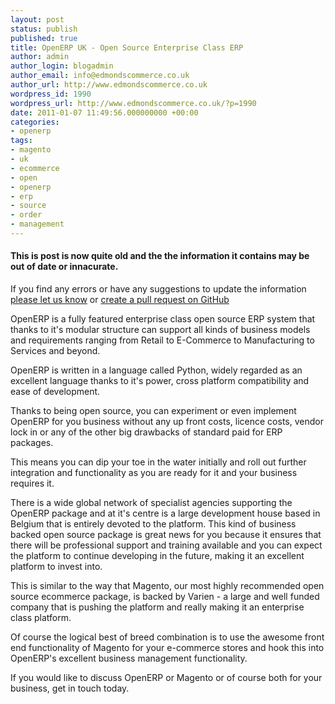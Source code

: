 ```yaml
---
layout: post
status: publish
published: true
title: OpenERP UK - Open Source Enterprise Class ERP
author: admin
author_login: blogadmin
author_email: info@edmondscommerce.co.uk
author_url: http://www.edmondscommerce.co.uk
wordpress_id: 1990
wordpress_url: http://www.edmondscommerce.co.uk/?p=1990
date: 2011-01-07 11:49:56.000000000 +00:00
categories:
- openerp
tags:
- magento
- uk
- ecommerce
- open
- openerp
- erp
- source
- order
- management
---
```

<div class="oldpost"><h4>This is post is now quite old and the the information it contains may be out of date or innacurate.</h4>
<p>
If you find any errors or have any suggestions to update the information <a href="http://edmondscommerce.github.io/contact-us/index.html">please let us know</a>
or <a href="https://github.com/edmondscommerce/edmondscommerce.github.io">create a pull request on GitHub</a>
</p>
</div>
OpenERP is a fully featured enterprise class open source ERP system that thanks to it's modular structure can support all kinds of business models and requirements ranging from Retail to E-Commerce to Manufacturing to Services and beyond.

OpenERP is written in a language called Python, widely regarded as an excellent language thanks to it's power, cross platform compatibility and ease of development.

Thanks to being open source, you can experiment or even implement OpenERP for you business without any up front costs, licence costs, vendor lock in or any of the other big drawbacks of standard paid for ERP packages. 

This means you can dip your toe in the water initially and roll out further integration and functionality as you are ready for it and your business requires it.

There is a wide global network of specialist agencies supporting the OpenERP package and at it's centre is a large development house based in Belgium that is entirely devoted to the platform. This kind of business backed open source package is great news for you because it ensures that there will be professional support and training available and you can expect the platform to continue developing in the future, making it an excellent platform to invest into.

This is similar to the way that Magento, our most highly recommended open source ecommerce package, is backed by Varien - a large and well funded company that is pushing the platform and really making it an enterprise class platform.

Of course the logical best of breed combination is to use the awesome front end functionality of Magento for your e-commerce stores and hook this into OpenERP's excellent business management functionality.

If you would like to discuss OpenERP or Magento or of course both for your business, get in touch today.
